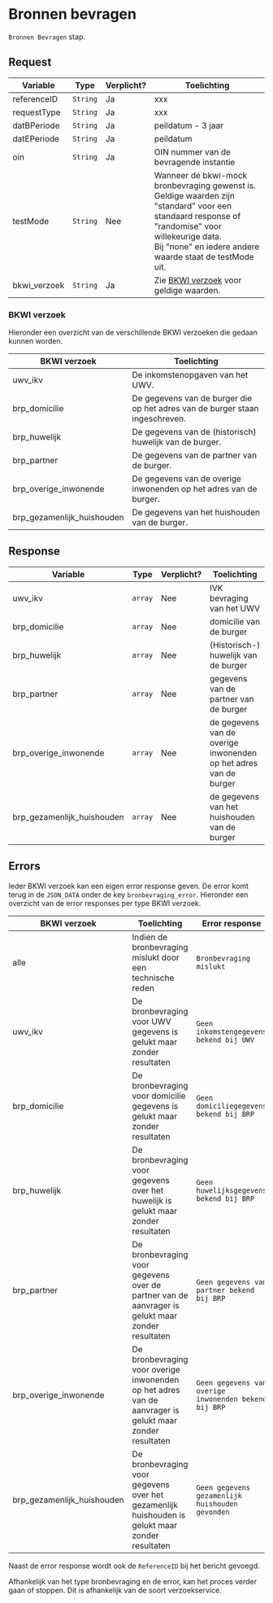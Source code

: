 # Bronnen bevragen

`Bronnen Bevragen` stap.

## Request

| Variable     | Type     | Verplicht? | Toelichting                                                                                                                                                                                                          |
|--------------|----------|------------|----------------------------------------------------------------------------------------------------------------------------------------------------------------------------------------------------------------------|
| referenceID  | `String` | Ja         | xxx                                                                                                                                                                                                                  |
| requestType  | `String` | Ja         | xxx                                                                                                                                                                                                                  |
| datBPeriode  | `String` | Ja         | peildatum - 3 jaar                                                                                                                                                                                                   | 
| datEPeriode  | `String` | Ja         | peildatum                                                                                                                                                                                                            |
| oin          | `String` | Ja         | OIN nummer van de bevragende instantie                                                                                                                                                                               |
| testMode     | `String` | Nee        | Wanneer de bkwi-mock bronbevraging gewenst is. Geldige waarden zijn <br/>"standard" voor een standaard response of "randomise" voor willekeurige data.<br/>Bij "none" en iedere andere waarde staat de testMode uit. |
| bkwi_verzoek | `String` | Ja         | Zie [BKWI verzoek](#bkwi-verzoek) voor geldige waarden.                                                                                                                                                              |                                                                                                                                                                                                              |

### BKWI verzoek

Hieronder een overzicht van de verschillende BKWI verzoeken die gedaan kunnen worden.

| BKWI verzoek               | Toelichting                                                                  |
|----------------------------|------------------------------------------------------------------------------|
| uwv_ikv                    | De inkomstenopgaven van het UWV.                                             |
| brp_domicilie              | De gegevens van de burger die op het adres van de burger staan ingeschreven. |
| brp_huwelijk               | De gegevens van de (historisch) huwelijk van de burger.                      |
| brp_partner                | De gegevens van de partner van de burger.                                    |
| brp_overige_inwonende      | De gegevens van de overige inwonenden op het adres van de burger.            |
| brp_gezamenlijk_huishouden | De gegevens van het huishouden van de burger.                                |

## Response

| Variable                   | Type    | Verplicht? | Toelichting                                                      |
|----------------------------|---------|------------|------------------------------------------------------------------|
| uwv_ikv                    | `array` | Nee        | IVK bevraging van het UWV                                        |
| brp_domicilie              | `array` | Nee        | domicilie van de burger                                          |
| brp_huwelijk               | `array` | Nee        | (Historisch-) huwelijk van de burger                             |
| brp_partner                | `array` | Nee        | gegevens van de partner van de burger                            |
| brp_overige_inwonende      | `array` | Nee        | de gegevens van de overige inwonenden op het adres van de burger |
| brp_gezamenlijk_huishouden | `array` | Nee        | de gegevens van het huishouden van de burger                     |

## Errors

Ieder BKWI verzoek kan een eigen error response geven. De error komt terug in de `JSON_DATA` onder de key
`bronbevraging_error`. Hieronder een overzicht van de error responses per type BKWI verzoek.

| BKWI verzoek               | Toelichting                                                                                             | Error response                                        |
|----------------------------|---------------------------------------------------------------------------------------------------------|-------------------------------------------------------|
| alle                       | Indien de bronbevraging mislukt door een technische reden                                               | `Bronbevraging mislukt`                               |
| uwv_ikv                    | De bronbevraging voor UWV gegevens is gelukt maar zonder resultaten                                     | `Geen inkomstengegevens bekend bij UWV`               |
| brp_domicilie              | De bronbevraging voor domicilie gegevens is gelukt maar zonder resultaten                               | `Geen domiciliegegevens bekend bij BRP`               |
| brp_huwelijk               | De bronbevraging voor gegevens over het huwelijk is gelukt maar zonder resultaten                       | `Geen huwelijksgegevens bekend bij BRP`               |
| brp_partner                | De bronbevraging voor gegevens over de partner van de aanvrager is gelukt maar zonder resultaten        | `Geen gegevens van partner bekend bij BRP`            |
| brp_overige_inwonende      | De bronbevraging voor overige inwonenden op het adres van de aanvrager is gelukt maar zonder resultaten | `Geen gegevens van overige inwonenden bekend bij BRP` |
| brp_gezamenlijk_huishouden | De bronbevraging voor gegevens over het gezamenlijk huishouden is gelukt maar zonder resultaten         | `Geen gegevens gezamenlijk huishouden gevonden`       |

Naast de error response wordt ook de `ReferenceID` bij het bericht gevoegd.

Afhankelijk van het type bronbevraging en de error, kan het proces verder gaan of stoppen. Dit is afhankelijk van
de soort verzoekservice.
